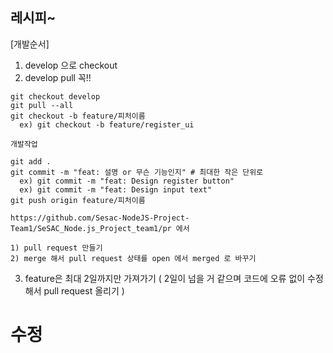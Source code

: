 ## 레시피~

[개발순서]
1. develop 으로 checkout
2. develop pull 꼭!!
```
git checkout develop
git pull --all
git checkout -b feature/피처이름
  ex) git checkout -b feature/register_ui

개발작업

git add .
git commit -m "feat: 설명 or 무슨 기능인지" # 최대한 작은 단위로
  ex) git commit -m "feat: Design register button"
  ex) git commit -m "feat: Design input text"
git push origin feature/피처이름

https://github.com/Sesac-NodeJS-Project-Team1/SeSAC_Node.js_Project_team1/pr 에서

1) pull request 만들기
2) merge 해서 pull request 상태를 open 에서 merged 로 바꾸기
```
3. feature은 최대 2일까지만 가져가기 ( 2일이 넘을 거 같으며 코드에 오류 없이 수정해서 pull request 올리기 )


# 수정
